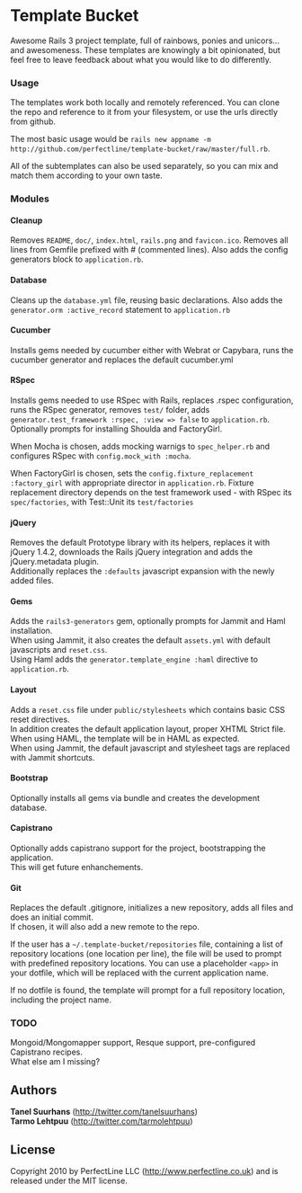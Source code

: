 # Template Bucket

Awesome Rails 3 project template, full of rainbows, ponies and unicors... and awesomeness.
These templates are knowingly a bit opinionated, but feel free to leave feedback about what you would like to do differently.

### Usage

The templates work both locally and remotely referenced.
You can clone the repo and reference to it from your filesystem, or use the urls directly from github.

The most basic usage would be `rails new appname -m http://github.com/perfectline/template-bucket/raw/master/full.rb`.

All of the subtemplates can also be used separately, so you can mix and match them according to your own taste.

### Modules
#### Cleanup
Removes `README`, `doc/`, `index.html`, `rails.png` and `favicon.ico`.
Removes all lines from Gemfile prefixed with # (commented lines).
Also adds the config generators block to `application.rb`.

#### Database
Cleans up the `database.yml` file, reusing basic declarations.
Also adds the `generator.orm :active_record` statement to `application.rb`

#### Cucumber
Installs gems needed by cucumber either with Webrat or Capybara, runs the cucumber generator and replaces the default cucumber.yml

#### RSpec
Installs gems needed to use RSpec with Rails, replaces .rspec configuration, runs the RSpec generator, removes `test/` folder, adds `generator.test_framework :rspec, :view => false` to `application.rb`.
Optionally prompts for installing Shoulda and FactoryGirl.

When Mocha is chosen, adds mocking warnigs to `spec_helper.rb` and configures RSpec with `config.mock_with :mocha`.

When FactoryGirl is chosen, sets the `config.fixture_replacement :factory_girl` with appropriate director in `application.rb`.
Fixture replacement directory depends on the test framework used - with RSpec its `spec/factories`, with Test::Unit its `test/factories`

#### jQuery
Removes the default Prototype library with its helpers, replaces it with jQuery 1.4.2, downloads the Rails jQuery integration and adds the jQuery.metadata plugin.  
Additionally replaces the `:defaults` javascript expansion with the newly added files.

#### Gems
Adds the `rails3-generators` gem, optionally prompts for Jammit and Haml installation.  
When using Jammit, it also creates the default `assets.yml` with default javascripts and `reset.css`.  
Using Haml adds the `generator.template_engine :haml` directive to `application.rb`.

#### Layout
Adds a `reset.css` file under `public/stylesheets` which contains basic CSS reset directives.  
In addition creates the default application layout, proper XHTML Strict file.  
When using HAML, the template will be in HAML as expected.  
When using Jammit, the default javascript and stylesheet tags are replaced with Jammit shortcuts.

#### Bootstrap
Optionally installs all gems via bundle and creates the development database.

#### Capistrano
Optionally adds capistrano support for the project, bootstrapping the application.  
This will get future enhanchements.

#### Git
Replaces the default .gitignore, initializes a new repository, adds all files and does an initial commit.  
If chosen, it will also add a new remote to the repo.  

If the user has a `~/.template-bucket/repositories` file, containing a list of repository locations (one location per line), the file will be used to prompt with predefined repository locations. You can use a placeholder `<app>` in your dotfile, which will be replaced with the current application name.

If no dotfile is found, the template will prompt for a full repository location, including the project name.

### TODO
Mongoid/Mongomapper support, Resque support, pre-configured Capistrano recipes.  
What else am I missing?

## Authors

**Tanel Suurhans** (<http://twitter.com/tanelsuurhans>)  
**Tarmo Lehtpuu** (<http://twitter.com/tarmolehtpuu>)

## License
Copyright 2010 by PerfectLine LLC (<http://www.perfectline.co.uk>) and is released under the MIT license.